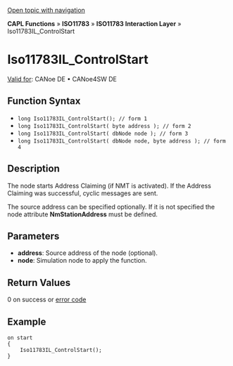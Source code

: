 [Open topic with navigation](../../../../../../CANoeDEFamily.htm#Topics/CAPLFunctions/ISO11783/ISOInteractionLayer/Functions/CAPLfunctionIso11783ILControlStart.md)

**CAPL Functions** » **ISO11783** » **ISO11783 Interaction Layer** » Iso11783IL_ControlStart

# Iso11783IL_ControlStart

[Valid for](../../../../Shared/FeatureAvailability.md): CANoe DE • CANoe4SW DE

## Function Syntax

- `long Iso11783IL_ControlStart(); // form 1`
- `long Iso11783IL_ControlStart( byte address ); // form 2`
- `long Iso11783IL_ControlStart( dbNode node ); // form 3`
- `long Iso11783IL_ControlStart( dbNode node, byte address ); // form 4`

## Description

The node starts Address Claiming (if NMT is activated). If the Address Claiming was successful, cyclic messages are sent.

The source address can be specified optionally. If it is not specified the node attribute **NmStationAddress** must be defined.

## Parameters

- **address**: Source address of the node (optional).
- **node**: Simulation node to apply the function.

## Return Values

0 on success or [error code](../../../CAPLfunctionsISOj1939ErrorCodes.md)

## Example

```plaintext
on start
{
    Iso11783IL_ControlStart();
}
```
